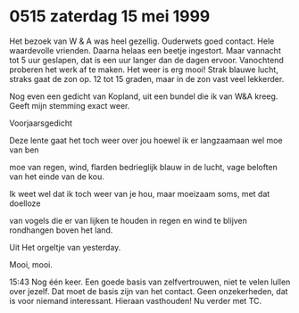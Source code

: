 # 0515 zaterdag 15 mei 1999
Het bezoek van W & A was heel gezellig. Ouderwets goed contact. Hele waardevolle vrienden. Daarna helaas een beetje ingestort. Maar vannacht tot 5 uur geslapen, dat is een uur langer dan de dagen ervoor. Vanochtend proberen het werk af te maken. Het weer is erg mooi! Strak blauwe lucht, straks gaat de zon op. 12 tot 15 graden, maar in de zon vast veel lekkerder.

Nog even een gedicht van Kopland, uit een bundel die ik van W&A kreeg. Geeft mijn stemming exact weer.

Voorjaarsgedicht

Deze lente gaat het toch weer
over jou hoewel ik er langzaamaan
wel moe van ben

moe van regen, wind, flarden
bedrieglijk blauw in de lucht,
vage beloften van het einde
van de kou.

Ik weet wel dat ik toch weer
van je hou, maar moeizaam soms,
met dat doelloze

van vogels die er van lijken
te houden in regen en wind
te blijven rondhangen
boven het land.

Uit Het orgeltje van yesterday.

Mooi, mooi. 

15:43	Nog één keer. Een goede basis van zelfvertrouwen, niet te velen lullen over jezelf. Dat moet de basis zijn van het contact. Geen onzekerheden, dat is voor niemand interessant. Hieraan vasthouden! Nu verder met TC.